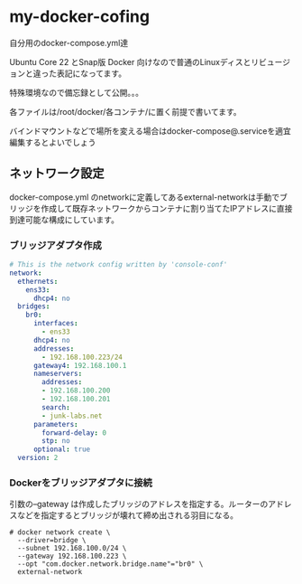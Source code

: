 # my-docker-cofing
自分用のdocker-compose.yml達

Ubuntu Core 22 とSnap版 Docker 向けなので普通のLinuxディスとリビュージョンと違った表記になってます。

特殊環境なので備忘録として公開。。。

各ファイルは/root/docker/各コンテナ/に置く前提で書いてます。

バインドマウントなどで場所を変える場合はdocker-compose@.serviceを適宜編集するとよいでしょう

## ネットワーク設定
docker-compose.yml のnetworkに定義してあるexternal-networkは手動でブリッジを作成して既存ネットワークからコンテナに割り当てたIPアドレスに直接到達可能な構成にしています。

### ブリッジアダプタ作成
```yaml
# This is the network config written by 'console-conf'
network:
  ethernets:
    ens33:
      dhcp4: no
  bridges:
    br0:
      interfaces:
        - ens33
      dhcp4: no
      addresses:
        - 192.168.100.223/24
      gateway4: 192.168.100.1
      nameservers:
        addresses:
        - 192.168.100.200
        - 192.168.100.201
        search:
        - junk-labs.net
      parameters:
        forward-delay: 0
        stp: no
      optional: true
  version: 2
```

### Dockerをブリッジアダプタに接続
引数の–gateway は作成したブリッジのアドレスを指定する。ルーターのアドレスなどを指定するとブリッジが壊れて締め出される羽目になる。

```
# docker network create \
  --driver=bridge \
  --subnet 192.168.100.0/24 \
  --gateway 192.168.100.223 \
  --opt "com.docker.network.bridge.name"="br0" \
  external-network
```